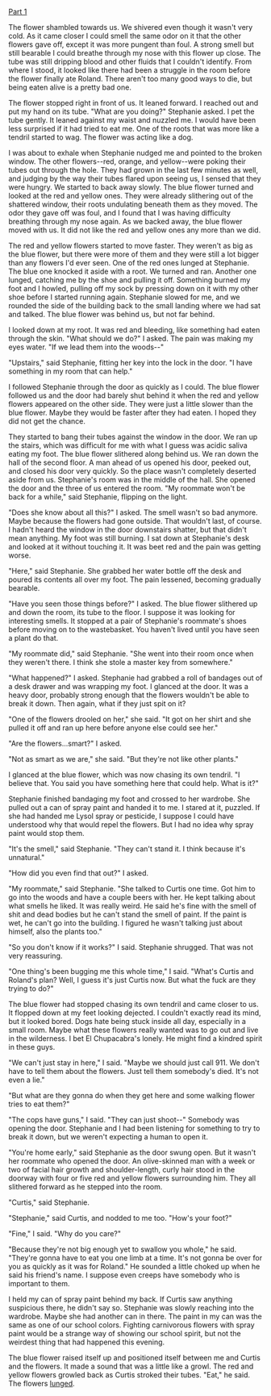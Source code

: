 [Part 1](https://www.reddit.com/r/nosleep/comments/ulc4ga/college_dorms_suck_but_not_for_the_reasons_youre/)

The flower shambled towards us. We shivered even though it wasn't very cold. As it came closer I could smell the same odor on it that the other flowers gave off, except it was more pungent than foul. A strong smell but still bearable I could breathe through my nose with this flower up close. The tube was still dripping blood and other fluids that I couldn't identify. From where I stood, it looked like there had been a struggle in the room before the flower finally ate Roland. There aren't too many good ways to die, but being eaten alive is a pretty bad one.

The flower stopped right in front of us. It leaned forward. I reached out and put my hand on its tube. "What are you doing?" Stephanie asked. I pet the tube gently. It leaned against my waist and nuzzled me. I would have been less surprised if it had tried to eat me. One of the roots that was more like a tendril started to wag. The flower was acting like a dog.

I was about to exhale when Stephanie nudged me and pointed to the broken window. The other flowers--red, orange, and yellow--were poking their tubes out through the hole. They had grown in the last few minutes as well, and judging by the way their tubes flared upon seeing us, I sensed that they were hungry. We started to back away slowly. The blue flower turned and looked at the red and yellow ones. They were already slithering out of the shattered window, their roots undulating beneath them as they moved. The odor they gave off was foul, and I found that I was having difficulty breathing through my nose again. As we backed away, the blue flower moved with us. It did not like the red and yellow ones any more than we did.

The red and yellow flowers started to move faster. They weren't as big as the blue flower, but there were more of them and they were still a lot bigger than any flowers I'd ever seen. One of the red ones lunged at Stephanie. The blue one knocked it aside with a root. We turned and ran. Another one lunged, catching me by the shoe and pulling it off.  Something burned my foot and I howled, pulling off my sock by pressing down on it with my other shoe before I started running again. Stephanie slowed for me, and we rounded the side of the building back to the small landing where we had sat and talked. The blue flower was behind us, but not far behind.

I looked down at my root. It was red and bleeding, like something had eaten through the skin. "What should we do?" I asked. The pain was making my eyes water. "If we lead them into the woods--"

"Upstairs," said Stephanie, fitting her key into the lock in the door. "I have something in my room that can help."

I followed Stephanie through the door as quickly as I could. The blue flower followed us and the door had barely shut behind it when the red and yellow flowers appeared on the other side. They were just a little slower than the blue flower. Maybe they would be faster after they had eaten. I hoped they did not get the chance.

They started to bang their tubes against the window in the door. We ran up the stairs, which was difficult for me with what I guess was acidic saliva eating my foot. The blue flower slithered along behind us. We ran down the hall of the second floor. A man ahead of us opened his door, peeked out, and closed his door very quickly. So the place wasn't completely deserted aside from us. Stephanie's room was in the middle of the hall. She opened the door and the three of us entered the room. "My roommate won't be back for a while," said Stephanie, flipping on the light.

"Does she know about all this?" I asked. The smell wasn't so bad anymore. Maybe because the flowers had gone outside. That wouldn't last, of course. I hadn't heard the window in the door downstairs shatter, but that didn't mean anything. My foot was still burning. I sat down at Stephanie's desk and looked at it without touching it. It was beet red and the pain was getting worse.

"Here," said Stephanie. She grabbed her water bottle off the desk and poured its contents all over my foot. The pain lessened, becoming gradually bearable.

"Have you seen those things before?" I asked. The blue flower slithered up and down the room, its tube to the floor. I suppose it was looking for interesting smells. It stopped at a pair of Stephanie's roommate's shoes before moving on to the wastebasket. You haven't lived until you have seen a plant do that.

"My roommate did," said Stephanie. "She went into their room once when they weren't there. I think she stole a master key from somewhere."

"What happened?" I asked. Stephanie had grabbed a roll of bandages out of a desk drawer and was wrapping my foot. I glanced at the door. It was a heavy door, probably strong enough that the flowers wouldn't be able to break it down. Then again, what if they just spit on it?

"One of the flowers drooled on her," she said. "It got on her shirt and she pulled it off and ran up here before anyone else could see her."

"Are the flowers...smart?" I asked.

"Not as smart as we are," she said. "But they're not like other plants."

I glanced at the blue flower, which was now chasing its own tendril. "I believe that. You said you have something here that could help. What is it?"

Stephanie finished bandaging my foot and crossed to her wardrobe. She pulled out a can of spray paint and handed it to me. I stared at it, puzzled. If she had handed me Lysol spray or pesticide, I suppose I could have understood why that would repel the flowers. But I had no idea why spray paint would stop them.

"It's the smell," said Stephanie. "They can't stand it. I think because it's unnatural."

"How did you even find that out?" I asked.

"My roommate," said Stephanie. "She talked to Curtis one time. Got him to go into the woods and have a couple beers with her. He kept talking about what smells he liked. It was really weird. He said he's fine with the smell of shit and dead bodies but he can't stand the smell of paint. If the paint is wet, he can't go into the building. I figured he wasn't talking just about himself, also the plants too."

"So you don't know if it works?" I said. Stephanie shrugged. That was not very reassuring.

"One thing's been bugging me this whole time," I said. "What's Curtis and Roland's plan? Well, I guess it's just Curtis now. But what the fuck are they trying to do?"

The blue flower had stopped chasing its own tendril and came closer to us. It flopped down at my feet looking dejected. I couldn't exactly read its mind, but it looked bored. Dogs hate being stuck inside all day, especially in a small room. Maybe what these flowers really wanted was to go out and live in the wilderness. I bet El Chupacabra's lonely. He might find a kindred spirit in these guys.

"We can't just stay in here," I said. "Maybe we should just call 911. We don't have to tell them about the flowers. Just tell them somebody's died. It's not even a lie."

"But what are they gonna do when they get here and some walking flower tries to eat them?"

"The cops have guns," I said. "They can just shoot--" Somebody was opening the door. Stephanie and I had been listening for something to try to break it down, but we weren't expecting a human to open it.

"You're home early," said Stephanie as the door swung open. But it wasn't her roommate who opened the door. An olive-skinned man with a week or two of facial hair growth and shoulder-length, curly hair stood in the doorway with four or five red and yellow flowers surrounding him. They all slithered forward as he stepped into the room.

"Curtis," said Stephanie.

"Stephanie," said Curtis, and nodded to me too. "How's your foot?"

"Fine," I said. "Why do you care?"

"Because they're not big enough yet to swallow you whole," he said. "They're gonna have to eat you one limb at a time. It's not gonna be over for you as quickly as it was for Roland." He sounded a little choked up when he said his friend's name. I suppose even creeps have somebody who is important to them.

I held my can of spray paint behind my back. If Curtis saw anything suspicious there, he didn't say so. Stephanie was slowly reaching into the wardrobe. Maybe she had another can in there. The paint in my can was the same as one of our school colors. Fighting carnivorous flowers with spray paint would be a strange way of showing our school spirit, but not the weirdest thing that had happened this evening.

The blue flower raised itself up and positioned itself between me and Curtis and the flowers. It made a sound that was a little like a growl. The red and yellow flowers growled back as Curtis stroked their tubes. "Eat," he said. The flowers [lunged](https://www.reddit.com/user/_Cu_Chulainn17).